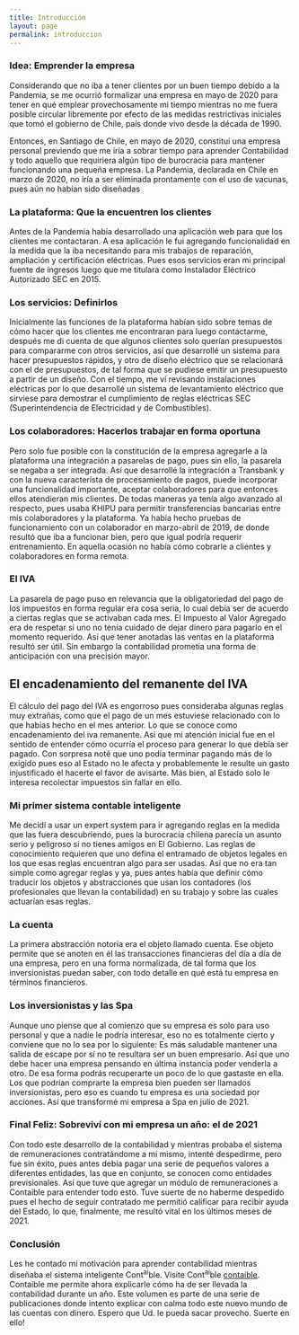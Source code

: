 ```yaml
---
title: Introducción
layout: page
permalink: introduccion
---
```



### Idea: Emprender la empresa
Considerando que no iba a tener clientes por un buen tiempo debido a la Pandemia, se me ocurrió formalizar una empresa en mayo de 2020 para tener en qué emplear provechosamente mi tiempo mientras no me fuera posible circular libremente por efecto de las medidas restrictivas iniciales que tomó el gobierno de Chile, país donde vivo desde la década de 1990.


Entonces, en Santiago de Chile, en mayo de 2020, constituí una empresa personal previendo que me iría a sobrar tiempo para aprender Contabilidad y todo aquello que requiriera algún tipo de burocracia para mantener funcionando una pequeña empresa. La Pandemia, declarada en Chile en marzo de 2020, no iría a ser eliminada prontamente con el uso de vacunas, pues aún no habían sido diseñadas

### La plataforma: Que la encuentren los clientes
Antes de la Pandemia había desarrollado una aplicación web para que los clientes me contactaran. A esa aplicación le fui agregando funcionalidad en la medida que la iba necesitando para mis trabajos de reparación, ampliación y certificación eléctricas. Pues esos servicios eran mi principal fuente de ingresos luego que me titulara como Instalador Eléctrico Autorizado SEC en 2015.

### Los servicios: Definirlos
Inicialmente las funciones de la plataforma habían sido sobre temas de cómo hacer que los clientes me encontraran para luego contactarme, después me di cuenta de que algunos clientes solo querían presupuestos para compararme con otros servicios, así que desarrollé un sistema para hacer presupuestos rápidos, y otro de diseño eléctrico que se relacionará con el de presupuestos, de tal forma que se pudiese emitir un presupuesto a partir de un diseño. Con el tiempo, me ví revisando instalaciones eléctricas por lo que desarrollé un sistema de levantamiento eléctrico que sirviese para demostrar el cumplimiento de reglas eléctricas SEC (Superintendencia de Electricidad y de Combustibles).

### Los colaboradores: Hacerlos trabajar en forma oportuna
 Pero solo fue posible con la constitución de la empresa agregarle a la plataforma una integración a pasarelas de pago, pues sin ello, la pasarela se negaba a ser integrada. Así que desarrollé la integración a Transbank y con la nueva característa de procesamiento de pagos, puede incorporar una funcionalidad importante, aceptar colaboradores para que entonces ellos atendieran mis clientes. De todas maneras ya tenía algo avanzado al respecto, pues usaba KHIPU para permitir transferencias bancarias entre mis colaboradores y la plataforma. Ya había hecho pruebas de funcionamiento con un colaborador en marzo-abril de 2019, de donde resultó que iba a funcionar bien, pero que igual podría requerir entrenamiento. En aquella ocasión no había cómo cobrarle a clientes y colaboradores en forma remota.

### El IVA
La pasarela de pago puso en relevancia que la obligatoriedad del pago de los impuestos en forma regular era cosa seria, lo cual debía ser de acuerdo a ciertas reglas que se activaban cada mes. El Impuesto al Valor Agregado era de respetar si uno no tenía cuidado de dejar dinero para pagarlo en el momento requerido. Así que tener anotadas las ventas en la plataforma resultó ser útil. Sin embargo la contabilidad prometía una forma de anticipación con una precisión mayor.

## El encadenamiento del remanente del IVA
El cálculo del pago del IVA es engorroso pues consideraba algunas reglas muy extrañas, como que el pago de un mes estuviese relacionado con lo que habias hecho en el mes anterior. Lo que se conoce como encadenamiento del iva remanente. Así que mi atención inicial fue en el sentido de entender cómo ocurría el proceso para generar lo que debía ser pagado. Con sorpresa noté que uno podía terminar pagando más de lo exigido pues eso al Estado no le afecta y probablemente le resulte un gasto injustificado el hacerte el favor de avisarte. Más bien, al Estado solo le interesa recolectar impuestos sin fallar en ello.


### Mi primer sistema contable inteligente
Me decidí a usar un expert system para ir agregando reglas en la medida que las fuera descubriendo, pues la burocracía chilena parecía un asunto serio y peligroso si no tienes amigos en El Gobierno. Las reglas de conocimiento requieren que uno defina el entramado de objetos legales en los que esas reglas encuentran algo para ser usadas. Así que no era tan simple como agregar reglas y ya, pues antes había que definir cómo traducir los objetos y abstracciones que usan los contadores (los profesionales que llevan la contabilidad) en su trabajo y sobre las cuales actuarían esas reglas.


### La cuenta
La primera abstracción notoria era el objeto llamado cuenta. Ese objeto permite que se anoten en él las transacciones financieras del día a día de una empresa, pero en una forma normalizada, de tal forma que los inversionistas puedan saber, con todo detalle en qué está tu empresa en términos financieros.


### Los inversionistas y las Spa
Aunque uno piense que al comienzo que su empresa es solo para uso personal y que a nadie le podría interesar, eso no es totalmente cierto y conviene que no lo sea por lo siguiente: Es más saludable mantener una salida de escape por sí no te resultara ser un buen empresario. Así que uno debe hacer una empresa pensando en última instancia poder venderla a otro. De esa forma podrás recuperarte un poco de lo que gastaste en ella. Los que podrían comprarte la empresa bien pueden ser llamados inversionistas, pero eso es cuando tu empresa es una sociedad por acciones. Así que transformé mi empresa a Spa en julio de 2021.


### Final Feliz: Sobreviví con mi empresa un año: el de 2021
Con todo este desarrollo de la contabilidad y mientras probaba el sistema de remuneraciones contratándome a mí mismo, intenté despedirme, pero fue sin éxito, pues antes debía pagar una serie de pequeños valores a diferentes entidades, las que en conjunto, se conocen como entidades previsionales. Así que tuve que agregar un módulo de remuneraciones a Contaible para entender todo esto. Tuve suerte de no haberme despedido pues el hecho de seguir contratado me permitió calificar para recibir ayuda del Estado, lo que, finalmente, me resultó vital en los últimos meses de 2021.


### Conclusión
Les he contado mi motivación para aprender contabilidad mientras diseñaba el sistema inteligente Cont<sup>ai</sup>ble. Visite Cont<sup>ai</sup>ble [contaible][].
  Contaible me permite ahora explicarle cómo ha de ser llevada la contabilidad durante un año. Este volumen es parte de una serie de publicaciones donde intento explicar con calma todo este nuevo mundo de las cuentas con dinero. Espero que Ud. le pueda sacar provecho. Suerte en ello!

  [contaible]: http://www.contaible.cl/

